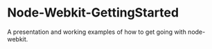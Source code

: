 Node-Webkit-GettingStarted
==========================

A presentation and working examples of how to get going with node-webkit.
